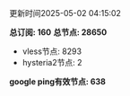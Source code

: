 更新时间2025-05-02 04:15:02

**总订阅: 160**
**总节点: 28650**
- vless节点: 8293
- hysteria2节点: 2

**google ping有效节点: 638**
